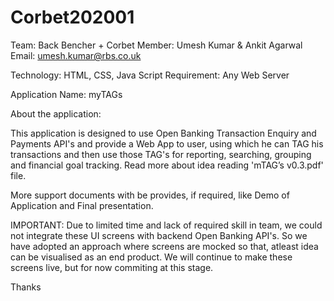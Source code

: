 # Corbet202001

Team: Back Bencher + Corbet
Member: Umesh Kumar & Ankit Agarwal 
Email: umesh.kumar@rbs.co.uk

Technology: HTML, CSS, Java Script
Requirement: Any Web Server

Application Name: myTAGs

About the application:

This application is designed to use Open Banking Transaction Enquiry and Payments API's and provide a Web App to user, using which he can TAG his transactions and then use those TAG's for reporting, searching, grouping and financial goal tracking. Read more about idea reading 'mTAG’s v0.3.pdf' file.

More support documents with be provides, if required, like Demo of Application and Final presentation.

IMPORTANT: Due to limited time and lack of required skill in team, we could not integrate these UI screens with backend Open Banking API's. So we have adopted an approach where screens are mocked so that, atleast idea can be visualised as an end product. We will continue to make these screens live, but for now commiting at this stage.

Thanks
